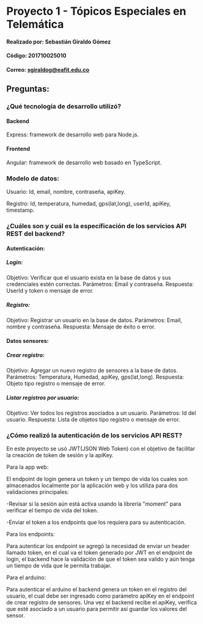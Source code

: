 # Proyecto 1 - Tópicos Especiales en Telemática

#### Realizado por: Sebastián Giraldo Gómez
#### Código: 201710025010
#### Correo: sgiraldog@eafit.edu.co


## Preguntas:

### ¿Qué tecnología de desarrollo utilizó?

#### Backend
Express: framework de desarrollo web para Node.js.

#### Frontend
Angular: framework de desarrollo web basado en TypeScript.

### Modelo de datos:

Usuario: Id, email, nombre, contraseña, apiKey.

Registro: Id, temperatura, humedad, gps(lat,long), userId, apiKey, timestamp.

### ¿Cuáles son y cuál es la específicación de los servicios API REST del backend?

#### Autenticación:

##### Login:
Objetivo: Verificar que el usuario exista en la base de datos y sus credenciales estén correctas.
Parámetros: Email y contraseña.
Respuesta: UserId y token o mensaje de error.

##### Registro:
Objetivo: Registrar un usuario en la base de datos.
Parámetros: Email, nombre y contraseña.
Respuesta: Mensaje de éxito o error.


#### Datos sensores:

##### Crear registro:
Objetivo: Agregar un nuevo registro de sensores a la base de datos.
Parámetros: Temperatura, Humedad, apiKey, gps(lat,long).
Respuesta: Objeto tipo registro o mensaje de error.

##### Listar registros por usuario:
Objetivo: Ver todos los registros asociados a un usuario.
Parámetros: Id del usuario.
Respuesta: Lista de objetos tipo registro o mensaje de error.


### ¿Cómo realizó la autenticación de los servicios API REST?
En este proyecto se usó JWT(JSON Web Token) con el objetivo de facilitar la creación de token de sesión y la apiKey.

Para la app web:

El endpoint de login genera un token y un tiempo de vida los cuales son almacenados localmente por la aplicación web y los utiliza para dos validaciones principales:

-Revisar si la sesión aún está activa usando la librería "moment" para verificar el tiempo de vida del token.

-Enviar el token a los endpoints que los requiera para su autenticación.

Para los endpoints:

Para autenticar los endpoint se agregó la necesidad de enviar un header llamado token, en el cual va el token generado por JWT en el endpoint de login, el backend hace la validación de que el token sea valido y aún tenga un tiempo de vida que le permita trabajar.


Para el arduino:

Para autenticar el arduino el backend genera un token en el registro del usuario, el cual debe ser ingresado como parámetro apiKey en el endpoint de crear registro de sensores. Una vez el backend recibe el apiKey, verifica que esté asociado a un usuario para permitir así guardar los valores del sensor.





